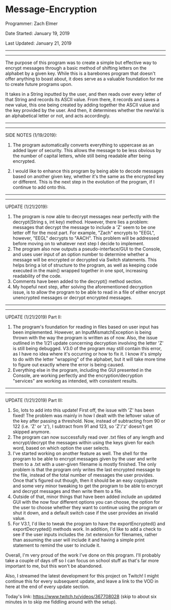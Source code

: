 # Message-Encryption

Programmer: Zach Elmer

Date Started: January 19, 2019

Last Updated: January 21, 2019

-----------------------------------------------

-----------------------------------------------

The purpose of this program was to create a simple but effective way to encrypt messages through a basic method of 
shifting letters on the alphabet by a given key. While this is a barebones program that doesn't offer anything to boast about, 
it does serve as a valuable foundation for me to create future programs upon. 

It takes in a String inputted by the user, and then reads over every letter of that String and records its ASCII value. From there, it records and saves a new value, this one being created by adding together the ASCII value and the key provided by the user. And then, it determines whether the newVal is an alphabetical letter or not, and acts accordingly. 

-----------------------------------------------

-----------------------------------------------

SIDE NOTES (1/19/2019): 

1. The program automatically converts everything to uppercase as an added layer of security. This allows the message to be less obvious by the number of capital letters, while still being readable after being encrypted. 

2. I would like to enhance this program by being able to decode messages based on another given key, whether it's the same as the
encrypted key or different. This is the next step in the evolution of the program, if I continue to add onto this.

-----------------------------------------------

-----------------------------------------------

UPDATE (1/21/2019):

1. The program is now able to decrypt messages near perfectly with the decrypt(String s, int key) method. However, there lies a problem: messages that decrypt the message to include a 'Z' seem to be one letter off for the most part. For example, "Zach" encrypts to "EEGL", however, "EEGL" decrypts to "AACH". This problem will be addressed before moving on to whatever next step I decide to implement. 
2. The program also now outputs a pseudo-interface/GUI to the Console, and uses user input of an option number to determine whether a message will be encrypted or decrypted via Switch statements. This helps bring a lot of structure to the program, as well as keeping code executed in the main() wrapped together in one spot, increasing readability of the code. 
3. Comments have been added to the decrypt() method section. 
4. My hopeful next step, after solving the aforementioned decryption issue, is to allow the program to be able to read in a file of either encrypt unencrypted messages or decrypt encrypted messages. 

-----------------------------------------------

-----------------------------------------------

UPDATE (1/21/2019) Part II:

1. The program's foundation for reading in files based on user input has been implemented. However, an InputMismatchException is being thrown with the way the program is written as of now. Also, the issue outlined in the 1/21 update concerning decryption involving the letter 'Z' is still being debugged. V3.0 of the program may still contain this error, as I have no idea where it's occurring or how to fix it. I know it's simply to do with the letter "wrapping" of the alphabet, but it will take more time to figure out exactly where the error is being caused. 
2. Everything else in the program, including the GUI presented in the Console, are working perfectly and the encryption/decryption "services" are working as intended, with consistent results. 

-----------------------------------------------

-----------------------------------------------

UPDATE (1/21/2019) Part III:

1. So, lots to add into this update! First off, the issue with 'Z' has been fixed! The problem was mainly in how I dealt with the leftover value of the key after passing a threshold. Now, instead of subtracting from 90 or 122 (i.e. 'Z' or 'z'), I subtract from 91 and 123, so 'Z'/'z' doesn't get skipped anymore.
2. The program can now successfully read over .txt files of any length and encrypt/decrypt the messages within using the keys given for each word, based on which option the user selects. 
3. I've started working on another feature as well. The shell for the program to be able to encrypt messages given by the user and write them to a .txt with a user-given filename is mostly finished. The only problem is that the program only writes the last encrypted message to the file, instead of the total number of messages the user provides. Once that's figured out though, then it should be an easy copy/paste and some very minor tweaking to get the program to be able to encrypt and decrypt messages and then write them to a file. 
4. Outside of that, minor things that have been added include an updated GUI with the now four different options you can choose, the option for the user to choose whether they want to continue using the program or shut it down, and a default switch case if the user provides an invalid value. 
5. For V3.1, I'd like to tweak the program to have the exportEncrypted() and exportDecrypted() methods work. In addition, I'd like to add a check to see if the user inputs includes the .txt extension for filenames, rather than assuming the user will include it and having a simple print statement to remind the user to include it. 

Overall, I'm very proud of the work I've done on this program. I'll probably take a couple of days off so I can focus on school stuff as that's far more important to me, but this won't be abandoned. 

Also, I streamed the latest development for this project on Twitch! I might continue this for every subsequent update, and leave a link to the VOD in here at the end of every update section. 

Today's link: https://www.twitch.tv/videos/367708028 (skip to about six minutes in to skip me fiddling around with the setup). 

